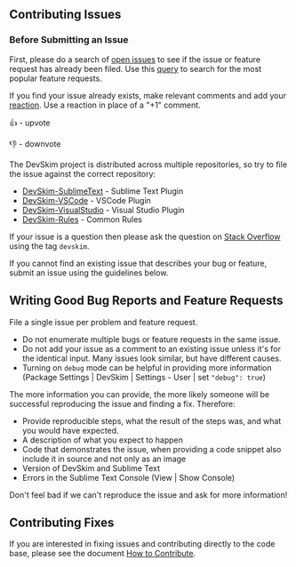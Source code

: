 ## Contributing Issues

### Before Submitting an Issue

First, please do a search of [open issues](https://github.com/Microsoft/DevSkim-SublimeText/issues) to see
if the issue or feature request has already been filed. Use this
[query](https://github.com/Microsoft/DevSkim-SublimeText/issues?q=is%3Aopen+is%3Aissue+label%3Afeature-request+sort%3Areactions-%2B1-desc)
to search for the most popular feature requests.

If you find your issue already exists, make relevant comments and add your
[reaction](https://github.com/blog/2119-add-reactions-to-pull-requests-issues-and-comments). Use a reaction in place of a "+1" comment.

👍 - upvote

👎 - downvote

The DevSkim project is distributed across multiple repositories, so try to file the issue against the correct repository:

* [DevSkim-SublimeText](https://github.com/Microsoft/DevSkim-SublimeText/) - Sublime Text Plugin
* [DevSkim-VSCode](https://github.com/Microsoft/DevSkim-VSCode/) - VSCode Plugin
* [DevSkim-VisualStudio](https://github.com/Microsoft/DevSkim-VisualStudio/) - Visual Studio Plugin
* [DevSkim-Rules](https://github.com/Microsoft/DevSkim-Rules/) - Common Rules

If your issue is a question then please ask the question on [Stack Overflow](https://stackoverflow.com/questions/tagged/devskim)
using the tag `devskim`.

If you cannot find an existing issue that describes your bug or feature, submit an issue using the guidelines below.

## Writing Good Bug Reports and Feature Requests

File a single issue per problem and feature request.

* Do not enumerate multiple bugs or feature requests in the same issue.
* Do not add your issue as a comment to an existing issue unless it's for the identical input. Many issues look similar, but have different causes.
* Turning on `debug` mode can be helpful in providing more information (Package Settings | DevSkim | Settings - User | set `"debug": true`)

The more information you can provide, the more likely someone will be successful reproducing the issue and finding a fix. Therefore:

* Provide reproducible steps, what the result of the steps was, and what you would have expected.
* A description of what you expect to happen
* Code that demonstrates the issue, when providing a code snippet also include it in source and not only as an image
* Version of DevSkim and Sublime Text
* Errors in the Sublime Text Console (View | Show Console)

Don't feel bad if we can't reproduce the issue and ask for more information!

## Contributing Fixes

If you are interested in fixing issues and contributing directly to the code base,
please see the document [How to Contribute](https://github.com/Microsoft/DevSkim-SublimeText/wiki/How-to-Contribute).

